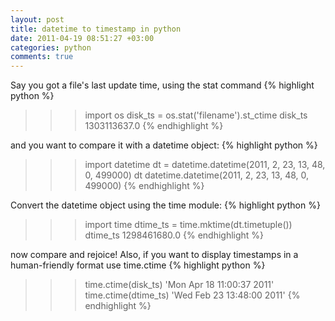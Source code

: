 ```yaml
--- 
layout: post
title: datetime to timestamp in python
date: 2011-04-19 08:51:27 +03:00
categories: python
comments: true
---
```

Say you got a file's last update time, using the stat command
{% highlight python %}
>>> import os
>>> disk_ts = os.stat('filename').st_ctime
>>> disk_ts
1303113637.0
{% endhighlight %}

and you want to compare it with a datetime object:
{% highlight python %}
>>> import datetime
>>> dt = datetime.datetime(2011, 2, 23, 13, 48, 0, 499000)
>>> dt
datetime.datetime(2011, 2, 23, 13, 48, 0, 499000)
{% endhighlight %}

Convert the datetime object using the time module:
{% highlight python %}
>>> import time
>>> dtime_ts = time.mktime(dt.timetuple())
>>> dtime_ts
1298461680.0
{% endhighlight %}

now compare and rejoice! Also, if you want to display timestamps in a human-friendly format use time.ctime
{% highlight python %}
>>> time.ctime(disk_ts)
'Mon Apr 18 11:00:37 2011'
>>> time.ctime(dtime_ts)
'Wed Feb 23 13:48:00 2011'
{% endhighlight %}

